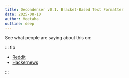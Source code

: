 ```yaml
---
title: Decondenser v0.1. Bracket-Based Text Formatter
date: 2025-08-10
author: Veetaha
outline: deep
---
```


See what people are saying about this on:

::: tip

- [Reddit](https://link-to-the-post)
- [Hackernews](https://link-to-the-post)

:::
